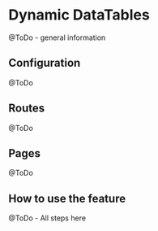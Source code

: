 # Dynamic DataTables

@ToDo - general information

## Configuration

@ToDo

## Routes

@ToDo

## Pages

@ToDo

## How to use the feature

@ToDo - All steps here
